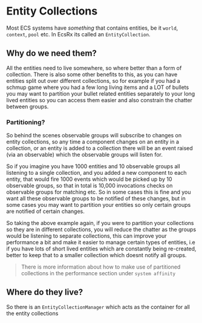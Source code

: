 # Entity Collections

Most ECS systems have *something* that contains entities, be it `world`, `context`, `pool` etc. In EcsRx its called an `EntityCollection`.

## Why do we need them?

All the entities need to live somewhere, so where better than a form of collection. There is also some other benefits to this, as you can have entities split out over different collections, so for example if you had a schmup game where you had a few long living items and a LOT of bullets you may want to partition your bullet related entities separately to your long lived entities so you can access them easier and also constrain the chatter between groups.

### Partitioning?

So behind the scenes observable groups will subscribe to changes on entity collections, so any time a component changes on an entity in a collection, or an entity is added to a collection there will be an event raised (via an observable) which the observable groups will listen for.

So if you imagine you have 1000 entities and 10 observable groups all listening to a single collection, and you added a new component to each entity, that would fire 1000 events which would be picked up by 10 observable groups, so that in total is 10,000 invocations checks on observable groups for matching etc. So in some cases this is fine and you want all these observable groups to be notified of these changes, but in some cases you may want to partition your entities so only certain groups are notified of certain changes.

So taking the above example again, if you were to partition your collections so they are in different collections, you will reduce the chatter as the groups would be listening to separate collections, this can improve your performance a bit and make it easier to manage certain types of entities, i.e if you have lots of short lived entities which are constantly being re-created, better to keep that to a smaller collection which doesnt notify all groups.

> There is more information about how to make use of partitioned collections in the performance section under `system affinity`

## Where do they live?

So there is an `EntityCollectionManager` which acts as the container for all the entity collections 